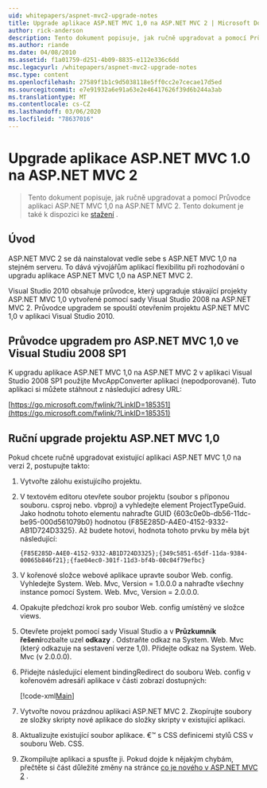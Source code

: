 ```yaml
---
uid: whitepapers/aspnet-mvc2-upgrade-notes
title: Upgrade aplikace ASP.NET MVC 1,0 na ASP.NET MVC 2 | Microsoft Docs
author: rick-anderson
description: Tento dokument popisuje, jak ručně upgradovat a pomocí Průvodce aplikaci ASP.NET MVC 1,0 na ASP.NET MVC 2. Tento dokument je také k dispozici pro d...
ms.author: riande
ms.date: 04/08/2010
ms.assetid: f1a01759-d251-4b09-8835-e112e336c6dd
msc.legacyurl: /whitepapers/aspnet-mvc2-upgrade-notes
msc.type: content
ms.openlocfilehash: 27589f1b1c9d5038118e5ff0cc2e7cecae17d5ed
ms.sourcegitcommit: e7e91932a6e91a63e2e46417626f39d6b244a3ab
ms.translationtype: MT
ms.contentlocale: cs-CZ
ms.lasthandoff: 03/06/2020
ms.locfileid: "78637016"
---
```

# <a name="upgrading-an-aspnet-mvc-10-application-to-aspnet-mvc-2"></a>Upgrade aplikace ASP.NET MVC 1.0 na ASP.NET MVC 2

> Tento dokument popisuje, jak ručně upgradovat a pomocí Průvodce aplikaci ASP.NET MVC 1,0 na ASP.NET MVC 2. Tento dokument je také k dispozici ke [stažení](https://download.microsoft.com/download/F/1/6/F16F9AF9-8EF4-4845-BC97-639791D5699C/MVC2-Upgrade-Notes.pdf) .

## <a name="introduction"></a>Úvod

ASP.NET MVC 2 se dá nainstalovat vedle sebe s ASP.NET MVC 1,0 na stejném serveru. To dává vývojářům aplikací flexibilitu při rozhodování o upgradu aplikace ASP.NET MVC 1,0 na ASP.NET MVC 2.

Visual Studio 2010 obsahuje průvodce, který upgraduje stávající projekty ASP.NET MVC 1,0 vytvořené pomocí sady Visual Studio 2008 na ASP.NET MVC 2. Průvodce upgradem se spouští otevřením projektu ASP.NET MVC 1,0 v aplikaci Visual Studio 2010.

## <a name="upgrade-wizard-for-aspnet-mvc-10-on-visual-studio-2008-sp1"></a>Průvodce upgradem pro ASP.NET MVC 1,0 ve Visual Studiu 2008 SP1

K upgradu aplikace ASP.NET MVC 1,0 na ASP.NET MVC 2 v aplikaci Visual Studio 2008 SP1 použijte MvcAppConverter aplikaci (nepodporované). Tuto aplikaci si můžete stáhnout z následující adresy URL:

[https://go.microsoft.com/fwlink/?LinkID=185351](https://go.microsoft.com/fwlink/?LinkID=185351)

## <a name="manually-upgrading-an-aspnet-mvc-10-project"></a>Ruční upgrade projektu ASP.NET MVC 1,0

Pokud chcete ručně upgradovat existující aplikaci ASP.NET MVC 1,0 na verzi 2, postupujte takto:

1. Vytvořte zálohu existujícího projektu.
2. V textovém editoru otevřete soubor projektu (soubor s příponou souboru. csproj nebo. vbproj) a vyhledejte element ProjectTypeGuid. Jako hodnotu tohoto elementu nahraďte GUID {603c0e0b-db56-11dc-be95-000d561079b0} hodnotou {F85E285D-A4E0-4152-9332-AB1D724D3325}. Až budete hotovi, hodnota tohoto prvku by měla být následující: 

    `{F85E285D-A4E0-4152-9332-AB1D724D3325};{349c5851-65df-11da-9384-00065b846f21};{fae04ec0-301f-11d3-bf4b-00c04f79efbc}`
3. V kořenové složce webové aplikace upravte soubor Web. config. Vyhledejte System. Web. Mvc, Version = 1.0.0.0 a nahraďte všechny instance pomocí System. Web. Mvc, Version = 2.0.0.0.
4. Opakujte předchozí krok pro soubor Web. config umístěný ve složce views.
5. Otevřete projekt pomocí sady Visual Studio a v **Průzkumník řešení**rozbalte uzel **odkazy** . Odstraňte odkaz na System. Web. Mvc (který odkazuje na sestavení verze 1,0). Přidejte odkaz na System. Web. Mvc (v 2.0.0.0).
6. Přidejte následující element bindingRedirect do souboru Web. config v kořenovém adresáři aplikace v části zobrazí dostupných:   

    [!code-xml[Main](aspnet-mvc2-upgrade-notes/samples/sample1.xml)]
7. Vytvořte novou prázdnou aplikaci ASP.NET MVC 2. Zkopírujte soubory ze složky skripty nové aplikace do složky skripty v existující aplikaci.
8. Aktualizujte existující soubor aplikace. €™ s CSS definicemi stylů CSS v souboru Web. CSS.
9. Zkompilujte aplikaci a spusťte ji. Pokud dojde k nějakým chybám, přečtěte si část důležité změny na stránce [co je nového v ASP.NET MVC 2](https://go.microsoft.com/fwlink/?LinkID=185038) .
